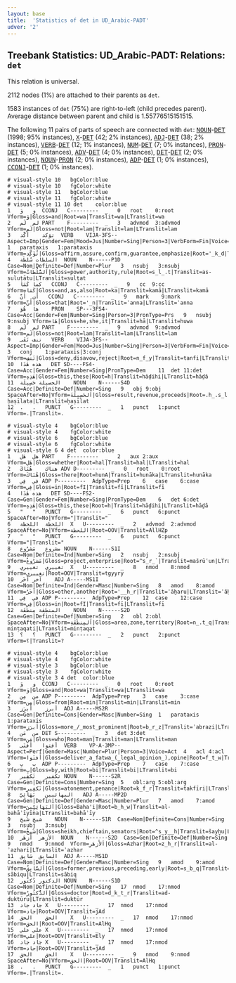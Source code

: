 ```yaml
---
layout: base
title:  'Statistics of det in UD_Arabic-PADT'
udver: '2'
---
```


## Treebank Statistics: UD_Arabic-PADT: Relations: `det`

This relation is universal.

2112 nodes (1%) are attached to their parents as `det`.

1583 instances of `det` (75%) are right-to-left (child precedes parent).
Average distance between parent and child is 1.55776515151515.

The following 11 pairs of parts of speech are connected with `det`: <tt><a href="ar_padt-pos-NOUN.html">NOUN</a></tt>-<tt><a href="ar_padt-pos-DET.html">DET</a></tt> (1998; 95% instances), <tt><a href="ar_padt-pos-X.html">X</a></tt>-<tt><a href="ar_padt-pos-DET.html">DET</a></tt> (42; 2% instances), <tt><a href="ar_padt-pos-ADJ.html">ADJ</a></tt>-<tt><a href="ar_padt-pos-DET.html">DET</a></tt> (38; 2% instances), <tt><a href="ar_padt-pos-VERB.html">VERB</a></tt>-<tt><a href="ar_padt-pos-DET.html">DET</a></tt> (12; 1% instances), <tt><a href="ar_padt-pos-NUM.html">NUM</a></tt>-<tt><a href="ar_padt-pos-DET.html">DET</a></tt> (7; 0% instances), <tt><a href="ar_padt-pos-PRON.html">PRON</a></tt>-<tt><a href="ar_padt-pos-DET.html">DET</a></tt> (5; 0% instances), <tt><a href="ar_padt-pos-ADV.html">ADV</a></tt>-<tt><a href="ar_padt-pos-DET.html">DET</a></tt> (4; 0% instances), <tt><a href="ar_padt-pos-DET.html">DET</a></tt>-<tt><a href="ar_padt-pos-DET.html">DET</a></tt> (2; 0% instances), <tt><a href="ar_padt-pos-NOUN.html">NOUN</a></tt>-<tt><a href="ar_padt-pos-PRON.html">PRON</a></tt> (2; 0% instances), <tt><a href="ar_padt-pos-ADP.html">ADP</a></tt>-<tt><a href="ar_padt-pos-DET.html">DET</a></tt> (1; 0% instances), <tt><a href="ar_padt-pos-CCONJ.html">CCONJ</a></tt>-<tt><a href="ar_padt-pos-DET.html">DET</a></tt> (1; 0% instances).


~~~ conllu
# visual-style 10	bgColor:blue
# visual-style 10	fgColor:white
# visual-style 11	bgColor:blue
# visual-style 11	fgColor:white
# visual-style 11 10 det	color:blue
1	و	وَ	CCONJ	C---------	_	0	root	0:root	Vform=وَ|Gloss=and|Root=wa|Translit=wa|LTranslit=wa
2	لم	لَم	PART	F---------	_	3	advmod	3:advmod	Vform=لَم|Gloss=not|Root=lam|Translit=lam|LTranslit=lam
3	تؤكد	أَكَّد	VERB	VIJA-3FS--	Aspect=Imp|Gender=Fem|Mood=Jus|Number=Sing|Person=3|VerbForm=Fin|Voice=Act	1	parataxis	1:parataxis	Vform=تُؤَكِّد|Gloss=affirm,assure,confirm,guarantee,emphasize|Root='_k_d|Translit=tuʾakkid|LTranslit=ʾakkad
4	السلطات	سُلطَة	NOUN	N------P1D	Case=Nom|Definite=Def|Number=Plur	3	nsubj	3:nsubj	Vform=اَلسُّلُطَاتُ|Gloss=power,authority,rule|Root=s_l_.t|Translit=as-suluṭātu|LTranslit=sulṭat
5	كما	كَمَا	CCONJ	C---------	_	9	cc	9:cc	Vform=كَمَا|Gloss=and,as,also|Root=ka|Translit=kamā|LTranslit=kamā
6	أن	أَنَّ	CCONJ	C---------	_	9	mark	9:mark	Vform=أَنَّ|Gloss=that|Root='_n|Translit=ʾanna|LTranslit=ʾanna
7	ها	هُوَ	PRON	SP---3FS4-	Case=Acc|Gender=Fem|Number=Sing|Person=3|PronType=Prs	9	nsubj	9:nsubj	Vform=هَا|Gloss=he,she,it|Translit=hā|LTranslit=huwa
8	لم	لَم	PART	F---------	_	9	advmod	9:advmod	Vform=لَم|Gloss=not|Root=lam|Translit=lam|LTranslit=lam
9	تنف	نَفَى	VERB	VIJA-3FS--	Aspect=Imp|Gender=Fem|Mood=Jus|Number=Sing|Person=3|VerbForm=Fin|Voice=Act	3	conj	1:parataxis|3:conj	Vform=تَنفِ|Gloss=deny,disavow,reject|Root=n_f_y|Translit=tanfi|LTranslit=nafā
10	هذه	هٰذَا	DET	SD----FS4-	Case=Acc|Gender=Fem|Number=Sing|PronType=Dem	11	det	11:det	Vform=هٰذِهِ|Gloss=this,these|Root=h|Translit=hāḏihi|LTranslit=hāḏā
11	الحصيلة	حَصِيلَة	NOUN	N------S4D	Case=Acc|Definite=Def|Number=Sing	9	obj	9:obj	SpaceAfter=No|Vform=اَلحَصِيلَةَ|Gloss=result,revenue,proceeds|Root=.h_.s_l|Translit=al-ḥaṣīlata|LTranslit=ḥaṣīlat
12	.	.	PUNCT	G---------	_	1	punct	1:punct	Vform=.|Translit=.

~~~


~~~ conllu
# visual-style 4	bgColor:blue
# visual-style 4	fgColor:white
# visual-style 6	bgColor:blue
# visual-style 6	fgColor:white
# visual-style 6 4 det	color:blue
1	هل	هَل	PART	F---------	_	2	aux	2:aux	Vform=هَل|Gloss=whether|Root=hal|Translit=hal|LTranslit=hal
2	هناك	هُنَاكَ	ADV	D---------	_	0	root	0:root	Vform=هُنَاكَ|Gloss=there|Root=hunA|Translit=hunāka|LTranslit=hunāka
3	في	فِي	ADP	P---------	AdpType=Prep	6	case	6:case	Vform=فِي|Gloss=in|Root=fI|Translit=fī|LTranslit=fī
4	هذه	هٰذَا	DET	SD----FS2-	Case=Gen|Gender=Fem|Number=Sing|PronType=Dem	6	det	6:det	Vform=هٰذِهِ|Gloss=this,these|Root=h|Translit=hāḏihi|LTranslit=hāḏā
5	"	"	PUNCT	G---------	_	6	punct	6:punct	SpaceAfter=No|Vform="|Translit="
6	اللحظة	اللحظة	X	U---------	_	2	advmod	2:advmod	SpaceAfter=No|Vform=اللحظة|Root=OOV|Translit=AllHZp
7	"	"	PUNCT	G---------	_	6	punct	6:punct	Vform="|Translit="
8	مشروع	مَشرُوع	NOUN	N------S1I	Case=Nom|Definite=Ind|Number=Sing	2	nsubj	2:nsubj	Vform=مَشرُوعٌ|Gloss=project,enterprise|Root=^s_r_`|Translit=mašrūʿun|LTranslit=mašrūʿ
9	تغييري	تغييري	X	U---------	_	8	nmod	8:nmod	Vform=تغييري|Root=OOV|Translit=tgyyry
10	آخر	آخَر	ADJ	A-----MS1I	Case=Nom|Definite=Ind|Gender=Masc|Number=Sing	8	amod	8:amod	Vform=آخَرُ|Gloss=other,another|Root='__h_r|Translit=ʾāḫaru|LTranslit=ʾāḫar
11	في	فِي	ADP	P---------	AdpType=Prep	12	case	12:case	Vform=فِي|Gloss=in|Root=fI|Translit=fī|LTranslit=fī
12	المنطقة	مِنطَقَة	NOUN	N------S2D	Case=Gen|Definite=Def|Number=Sing	2	obl	2:obl	SpaceAfter=No|Vform=اَلمِنطَقَةِ|Gloss=area,zone,territory|Root=n_.t_q|Translit=al-minṭaqati|LTranslit=minṭaqat
13	؟	؟	PUNCT	G---------	_	2	punct	2:punct	Vform=؟|Translit=?

~~~


~~~ conllu
# visual-style 4	bgColor:blue
# visual-style 4	fgColor:white
# visual-style 3	bgColor:blue
# visual-style 3	fgColor:white
# visual-style 3 4 det	color:blue
1	و	وَ	CCONJ	C---------	_	0	root	0:root	Vform=وَ|Gloss=and|Root=wa|Translit=wa|LTranslit=wa
2	من	مِن	ADP	P---------	AdpType=Prep	3	case	3:case	Vform=مِن|Gloss=from|Root=min|Translit=min|LTranslit=min
3	أبرز	أَبرَز	ADJ	A-----MS2R	Case=Gen|Definite=Cons|Gender=Masc|Number=Sing	1	parataxis	1:parataxis	Vform=أَبرَزِ|Gloss=more_/_most_prominent|Root=b_r_z|Translit=ʾabrazi|LTranslit=ʾabraz
4	من	مَن	DET	S---------	_	3	det	3:det	Vform=مَن|Gloss=who|Root=man|Translit=man|LTranslit=man
5	أفتوا	أَفتَى	VERB	VP-A-3MP--	Aspect=Perf|Gender=Masc|Number=Plur|Person=3|Voice=Act	4	acl	4:acl	Vform=أَفتَوا|Gloss=deliver_a_fatwa_(_legal_opinion_),opine|Root=f_t_w|Translit=ʾaftaw|LTranslit=ʾaftā
6	ب	بِ	ADP	P---------	AdpType=Prep	7	case	7:case	Vform=بِ|Gloss=by,with|Root=bi|Translit=bi|LTranslit=bi
7	تكفير	تَكفِير	NOUN	N------S2R	Case=Gen|Definite=Cons|Number=Sing	5	obl:arg	5:obl:arg	Vform=تَكفِيرِ|Gloss=atonement,penance|Root=k_f_r|Translit=takfīri|LTranslit=takfīr
8	البهائيين	بَهَائِيّ	ADJ	A-----MP2D	Case=Gen|Definite=Def|Gender=Masc|Number=Plur	7	amod	7:amod	Vform=اَلبَهَائِيِّينَ|Gloss=Baha'i|Root=b_h_w|Translit=al-bahāʾīyīna|LTranslit=bahāʾīy
9	شيخ	شَيخ	NOUN	N------S1R	Case=Nom|Definite=Cons|Number=Sing	3	nsubj	3:nsubj	Vform=شَيخُ|Gloss=sheikh,chieftain,senators|Root=^s_y__h|Translit=šayḫu|LTranslit=šayḫ
10	الأزهر	أَزهَر	NOUN	N------S2D	Case=Gen|Definite=Def|Number=Sing	9	nmod	9:nmod	Vform=اَلأَزهَرِ|Gloss=Azhar|Root=z_h_r|Translit=al-ʾazhari|LTranslit=ʾazhar
11	السابق	سَابِق	ADJ	A-----MS1D	Case=Nom|Definite=Def|Gender=Masc|Number=Sing	9	amod	9:amod	Vform=اَلسَّابِقُ|Gloss=former,previous,preceding,early|Root=s_b_q|Translit=as-sābiqu|LTranslit=sābiq
12	الدكتور	دُكتُور	NOUN	N------S1D	Case=Nom|Definite=Def|Number=Sing	17	nmod	17:nmod	Vform=اَلدُّكتُورُ|Gloss=doctor|Root=d_k_t_r|Translit=ad-duktūru|LTranslit=duktūr
13	جاد	جاد	X	U---------	_	17	nmod	17:nmod	Vform=جاد|Root=OOV|Translit=jAd
14	الحق	الحق	X	U---------	_	17	nmod	17:nmod	Vform=الحق|Root=OOV|Translit=AlHq
15	علي	علي	X	U---------	_	17	nmod	17:nmod	Vform=علي|Root=OOV|Translit=Ely
16	جاد	جاد	X	U---------	_	17	nmod	17:nmod	Vform=جاد|Root=OOV|Translit=jAd
17	الحق	الحق	X	U---------	_	9	nmod	9:nmod	SpaceAfter=No|Vform=الحق|Root=OOV|Translit=AlHq
18	.	.	PUNCT	G---------	_	1	punct	1:punct	Vform=.|Translit=.

~~~


